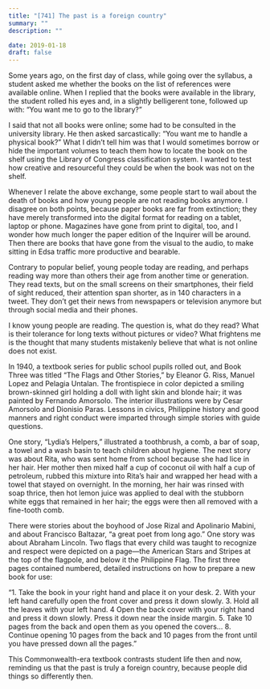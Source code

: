 ```yaml
---
title: "[741] The past is a foreign country"
summary: ""
description: ""

date: 2019-01-18
draft: false
---
```


Some years ago, on the first day of class, while going over the syllabus, a student asked me whether the books on the list of references were available online. When I replied that the books were available in the library, the student rolled his eyes and, in a slightly belligerent tone, followed up with: “You want me to go to the library?”

I said that not all books were online; some had to be consulted in the university library. He then asked sarcastically: “You want me to handle a physical book?” What I didn’t tell him was that I would sometimes borrow or hide the important volumes to teach them how to locate the book on the shelf using the Library of Congress classification system. I wanted to test how creative and resourceful they could be when the book was not on the shelf.

Whenever I relate the above exchange, some people start to wail about the death of books and how young people are not reading books anymore. I disagree on both points, because paper books are far from extinction; they have merely transformed into the digital format for reading on a tablet, laptop or phone. Magazines have gone from print to digital, too, and I wonder how much longer the paper edition of the Inquirer will be around. Then there are books that have gone from the visual to the audio, to make sitting in Edsa traffic more productive and bearable.

Contrary to popular belief, young people today are reading, and perhaps reading way more than others their age from another time or generation. They read texts, but on the small screens on their smartphones, their field of sight reduced, their attention span shorter, as in 140 characters in a tweet. They don’t get their news from newspapers or television anymore but through social media and their phones.

I know young people are reading. The question is, what do they read? What is their tolerance for long texts without pictures or video? What frightens me is the thought that many students mistakenly believe that what is not online does not exist.

In 1940, a textbook series for public school pupils rolled out, and Book Three was titled “The Flags and Other Stories,” by Eleanor G. Riss, Manuel Lopez and Pelagia Untalan. The frontispiece in color depicted a smiling brown-skinned girl holding a doll with light skin and blonde hair; it was painted by Fernando Amorsolo. The interior illustrations were by Cesar Amorsolo and Dionisio Paras. Lessons in civics, Philippine history and good manners and right conduct were imparted through simple stories with guide questions.

One story, “Lydia’s Helpers,” illustrated a toothbrush, a comb, a bar of soap, a towel and a wash basin to teach children about hygiene. The next story was about Rita, who was sent home from school because she had lice in her hair. Her mother then mixed half a cup of coconut oil with half a cup of petroleum, rubbed this mixture into Rita’s hair and wrapped her head with a towel that stayed on overnight. In the morning, her hair was rinsed with soap thrice, then hot lemon juice was applied to deal with the stubborn white eggs that remained in her hair; the eggs were then all removed with a fine-tooth comb.

There were stories about the boyhood of Jose Rizal and Apolinario Mabini, and about Francisco Baltazar, “a great poet from long ago.” One story was about Abraham Lincoln. Two flags that every child was taught to recognize and respect were depicted on a page—the American Stars and Stripes at the top of the flagpole, and below it the Philippine Flag. The first three pages contained numbered, detailed instructions on how to prepare a new book for use:

“1. Take the book in your right hand and place it on your desk. 2. With your left hand carefully open the front cover and press it down slowly. 3. Hold all the leaves with your left hand. 4 Open the back cover with your right hand and press it down slowly. Press it down near the inside margin. 5. Take 10 pages from the back and open them as you opened the covers… 8. Continue opening 10 pages from the back and 10 pages from the front until you have pressed down all the pages.”

This Commonwealth-era textbook contrasts student life then and now, reminding us that the past is truly a foreign country, because people did things so differently then.
